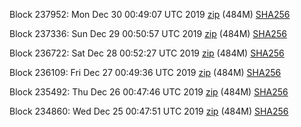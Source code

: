 Block 237952: Mon Dec 30 00:49:07 UTC 2019 [zip](https://dash-bootstrap.ams3.digitaloceanspaces.com/testnet/2019-12-30/bootstrap.dat.zip) (484M) [SHA256](https://dash-bootstrap.ams3.digitaloceanspaces.com/testnet/2019-12-30/sha256.txt)

Block 237336: Sun Dec 29 00:50:57 UTC 2019 [zip](https://dash-bootstrap.ams3.digitaloceanspaces.com/testnet/2019-12-29/bootstrap.dat.zip) (484M) [SHA256](https://dash-bootstrap.ams3.digitaloceanspaces.com/testnet/2019-12-29/sha256.txt)

Block 236722: Sat Dec 28 00:52:27 UTC 2019 [zip](https://dash-bootstrap.ams3.digitaloceanspaces.com/testnet/2019-12-28/bootstrap.dat.zip) (484M) [SHA256](https://dash-bootstrap.ams3.digitaloceanspaces.com/testnet/2019-12-28/sha256.txt)

Block 236109: Fri Dec 27 00:49:36 UTC 2019 [zip](https://dash-bootstrap.ams3.digitaloceanspaces.com/testnet/2019-12-27/bootstrap.dat.zip) (484M) [SHA256](https://dash-bootstrap.ams3.digitaloceanspaces.com/testnet/2019-12-27/sha256.txt)

Block 235492: Thu Dec 26 00:47:46 UTC 2019 [zip](https://dash-bootstrap.ams3.digitaloceanspaces.com/testnet/2019-12-26/bootstrap.dat.zip) (484M) [SHA256](https://dash-bootstrap.ams3.digitaloceanspaces.com/testnet/2019-12-26/sha256.txt)

Block 234860: Wed Dec 25 00:47:51 UTC 2019 [zip](https://dash-bootstrap.ams3.digitaloceanspaces.com/testnet/2019-12-25/bootstrap.dat.zip) (484M) [SHA256](https://dash-bootstrap.ams3.digitaloceanspaces.com/testnet/2019-12-25/sha256.txt)
